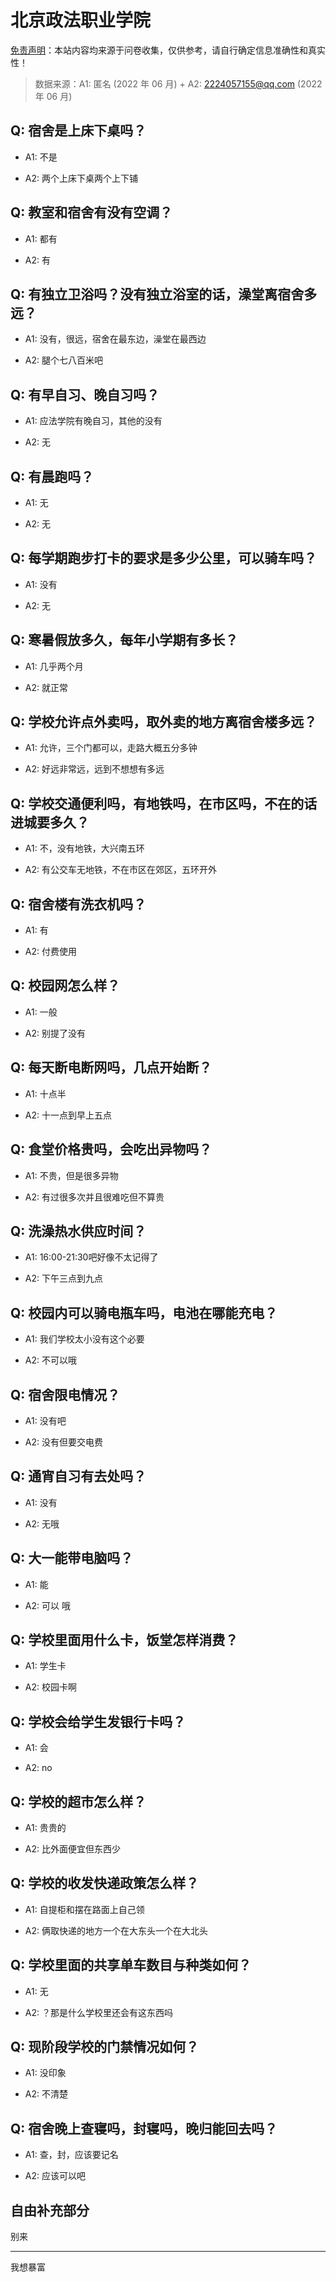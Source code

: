# 北京政法职业学院

[免责声明](https://colleges.chat/#_3)：本站内容均来源于问卷收集，仅供参考，请自行确定信息准确性和真实性！

> 数据来源：A1: 匿名 (2022 年 06 月) + A2: 2224057155@qq.com (2022 年 06 月)

## Q: 宿舍是上床下桌吗？

- A1: 不是

- A2: 两个上床下桌两个上下铺

## Q: 教室和宿舍有没有空调？

- A1: 都有

- A2: 有

## Q: 有独立卫浴吗？没有独立浴室的话，澡堂离宿舍多远？

- A1: 没有，很远，宿舍在最东边，澡堂在最西边

- A2: 腿个七八百米吧

## Q: 有早自习、晚自习吗？

- A1: 应法学院有晚自习，其他的没有

- A2: 无

## Q: 有晨跑吗？

- A1: 无

- A2: 无

## Q: 每学期跑步打卡的要求是多少公里，可以骑车吗？

- A1: 没有

- A2: 无

## Q: 寒暑假放多久，每年小学期有多长？

- A1: 几乎两个月

- A2: 就正常

## Q: 学校允许点外卖吗，取外卖的地方离宿舍楼多远？

- A1: 允许，三个门都可以，走路大概五分多钟

- A2: 好远非常远，远到不想想有多远

## Q: 学校交通便利吗，有地铁吗，在市区吗，不在的话进城要多久？

- A1: 不，没有地铁，大兴南五环

- A2: 有公交车无地铁，不在市区在郊区，五环开外

## Q: 宿舍楼有洗衣机吗？

- A1: 有

- A2: 付费使用

## Q: 校园网怎么样？

- A1: 一般

- A2: 别提了没有

## Q: 每天断电断网吗，几点开始断？

- A1: 十点半

- A2: 十一点到早上五点

## Q: 食堂价格贵吗，会吃出异物吗？

- A1: 不贵，但是很多异物

- A2: 有过很多次并且很难吃但不算贵

## Q: 洗澡热水供应时间？

- A1: 16:00-21:30吧好像不太记得了

- A2: 下午三点到九点

## Q: 校园内可以骑电瓶车吗，电池在哪能充电？

- A1: 我们学校太小没有这个必要

- A2: 不可以哦

## Q: 宿舍限电情况？

- A1: 没有吧

- A2: 没有但要交电费

## Q: 通宵自习有去处吗？

- A1: 没有

- A2: 无哦

## Q: 大一能带电脑吗？

- A1: 能

- A2: 可以 哦

## Q: 学校里面用什么卡，饭堂怎样消费？

- A1: 学生卡

- A2: 校园卡啊

## Q: 学校会给学生发银行卡吗？

- A1: 会

- A2: no

## Q: 学校的超市怎么样？

- A1: 贵贵的

- A2: 比外面便宜但东西少

## Q: 学校的收发快递政策怎么样？

- A1: 自提柜和摆在路面上自己领

- A2: 俩取快递的地方一个在大东头一个在大北头

## Q: 学校里面的共享单车数目与种类如何？

- A1: 无

- A2: ？那是什么学校里还会有这东西吗

## Q: 现阶段学校的门禁情况如何？

- A1: 没印象

- A2: 不清楚

## Q: 宿舍晚上查寝吗，封寝吗，晚归能回去吗？

- A1: 查，封，应该要记名

- A2: 应该可以吧

## 自由补充部分

别来

***

我想暴富